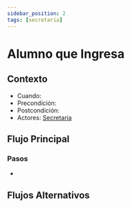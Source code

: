 ```yaml
---
sidebar_position: 2
tags: [secretaria]
---
```


# Alumno que Ingresa

## Contexto

- Cuando:
- Precondición:
- Postcondición:
- Actores: [Secretaria](/tags/secretaria)

## Flujo Principal

### Pasos

-

## Flujos Alternativos
